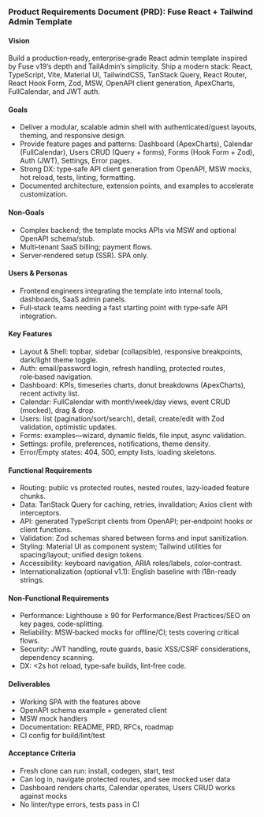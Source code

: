 ### Product Requirements Document (PRD): Fuse React + Tailwind Admin Template

#### Vision
Build a production‑ready, enterprise‑grade React admin template inspired by Fuse v19’s depth and TailAdmin’s simplicity. Ship a modern stack: React, TypeScript, Vite, Material UI, TailwindCSS, TanStack Query, React Router, React Hook Form, Zod, MSW, OpenAPI client generation, ApexCharts, FullCalendar, and JWT auth.

#### Goals
- Deliver a modular, scalable admin shell with authenticated/guest layouts, theming, and responsive design.
- Provide feature pages and patterns: Dashboard (ApexCharts), Calendar (FullCalendar), Users CRUD (Query + forms), Forms (Hook Form + Zod), Auth (JWT), Settings, Error pages.
- Strong DX: type‑safe API client generation from OpenAPI, MSW mocks, hot reload, tests, linting, formatting.
- Documented architecture, extension points, and examples to accelerate customization.

#### Non‑Goals
- Complex backend; the template mocks APIs via MSW and optional OpenAPI schema/stub.
- Multi‑tenant SaaS billing; payment flows.
- Server‑rendered setup (SSR). SPA only.

#### Users & Personas
- Frontend engineers integrating the template into internal tools, dashboards, SaaS admin panels.
- Full‑stack teams needing a fast starting point with type‑safe API integration.

#### Key Features
- Layout & Shell: topbar, sidebar (collapsible), responsive breakpoints, dark/light theme toggle.
- Auth: email/password login, refresh handling, protected routes, role‑based navigation.
- Dashboard: KPIs, timeseries charts, donut breakdowns (ApexCharts), recent activity list.
- Calendar: FullCalendar with month/week/day views, event CRUD (mocked), drag & drop.
- Users: list (pagination/sort/search), detail, create/edit with Zod validation, optimistic updates.
- Forms: examples—wizard, dynamic fields, file input, async validation.
- Settings: profile, preferences, notifications, theme density.
- Error/Empty states: 404, 500, empty lists, loading skeletons.

#### Functional Requirements
- Routing: public vs protected routes, nested routes, lazy‑loaded feature chunks.
- Data: TanStack Query for caching, retries, invalidation; Axios client with interceptors.
- API: generated TypeScript clients from OpenAPI; per‑endpoint hooks or client functions.
- Validation: Zod schemas shared between forms and input sanitization.
- Styling: Material UI as component system; Tailwind utilities for spacing/layout; unified design tokens.
- Accessibility: keyboard navigation, ARIA roles/labels, color‑contrast.
- Internationalization (optional v1.1): English baseline with i18n-ready strings.

#### Non‑Functional Requirements
- Performance: Lighthouse ≥ 90 for Performance/Best Practices/SEO on key pages, code‑splitting.
- Reliability: MSW‑backed mocks for offline/CI; tests covering critical flows.
- Security: JWT handling, route guards, basic XSS/CSRF considerations, dependency scanning.
- DX: <2s hot reload, type‑safe builds, lint‑free code.

#### Deliverables
- Working SPA with the features above
- OpenAPI schema example + generated client
- MSW mock handlers
- Documentation: README, PRD, RFCs, roadmap
- CI config for build/lint/test

#### Acceptance Criteria
- Fresh clone can run: install, codegen, start, test
- Can log in, navigate protected routes, and see mocked user data
- Dashboard renders charts, Calendar operates, Users CRUD works against mocks
- No linter/type errors, tests pass in CI


